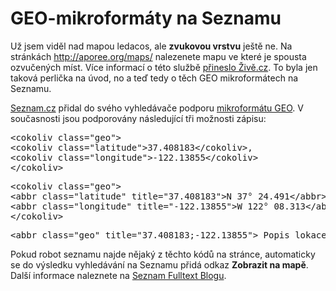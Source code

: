 <!--
title : GEO-mikroformáty na Seznamu
author : Roman Ožana <ozana@omdesign.cz>
date : 29.1.2009 09:06:14
tags : mapy, Seznam
-->

# GEO-mikroformáty na Seznamu

Už jsem viděl nad mapou ledacos, ale **zvukovou vrstvu** ještě ne. Na stránkách http://aporee.org/maps/ nalezenete mapu ve které je spousta ozvučených míst. Více informací o této službě [přineslo Živě.cz][1]. To byla jen taková perlička na úvod, no a teď tedy o těch GEO mikroformátech na Seznamu.

[Seznam.cz][2] přidal do svého vyhledávače podporu [mikroformátu GEO][3]. V současnosti jsou podporovány následující tři možnosti zápisu:

<pre>&lt;cokoliv class="geo"&gt;
&lt;cokoliv class="latitude"&gt;37.408183&lt;/cokoliv&gt;,
&lt;cokoliv class="longitude"&gt;-122.13855&lt;/cokoliv&gt;
&lt;/cokoliv&gt;</pre>

<pre>&lt;cokoliv class="geo"&gt;
&lt;abbr class="latitude" title="37.408183"&gt;N 37° 24.491&lt;/abbr&gt;
&lt;abbr class="longitude" title="-122.13855"&gt;W 122° 08.313&lt;/abbr&gt;
&lt;/cokoliv&gt;</pre>

<pre>&lt;abbr class="geo" title="37.408183;-122.13855"&gt; Popis lokace &lt;/abbr&gt;</pre>

Pokud robot seznamu najde nějaký z těchto kódů na stránce, automaticky se do výsledku vyhledávání na Seznamu přidá odkaz **Zobrazit na mapě**. Další informace naleznete na [Seznam Fulltext Blogu][4].

 [1]: http://www.zive.cz/Bleskovky/Aporee-Maps-zvuk-velkomesta-cikad-a-ledovce-v-Google-Mapach/sc-4-a-145452/default.aspx "Aporee Maps: zvuk velkoměsta, cikád a ledovce v Google Mapách"
 [2]: http://www.seznam.cz "Seznam.cz"
 [3]: http://microformats.org/wiki/geo "GEO Microformat"
 [4]: http://fulltext.sblog.cz/2009/01/28/26 "Podpora GEO-mikroformátu"
